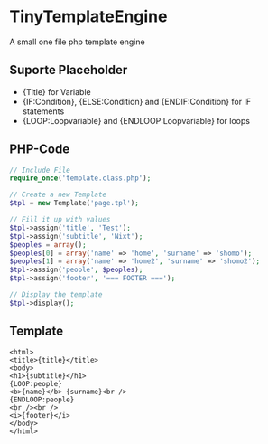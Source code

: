 TinyTemplateEngine
==================

A small one file php template engine

## Suporte Placeholder
* {Title} for Variable
* {IF:Condition}, {ELSE:Condition} and {ENDIF:Condition} for IF statements
* {LOOP:Loopvariable} and {ENDLOOP:Loopvariable} for loops

## PHP-Code
```php
// Include File
require_once('template.class.php');

// Create a new Template
$tpl = new Template('page.tpl');

// Fill it up with values
$tpl->assign('title', 'Test');
$tpl->assign('subtitle', 'Nixt');
$peoples = array();
$peoples[0] = array('name' => 'home', 'surname' => 'shomo');
$peoples[1] = array('name' => 'home2', 'surname' => 'shomo2');
$tpl->assign('people', $peoples);
$tpl->assign('footer', '=== FOOTER ===');

// Display the template
$tpl->display();

```

## Template
```tpl
<html>
<title>{title}</title>
<body>
<h1>{subtitle}</h1>
{LOOP:people}
<b>{name}</b> {surname}<br />
{ENDLOOP:people}
<br /><br />
<i>{footer}</i>
</body>
</html>
```
